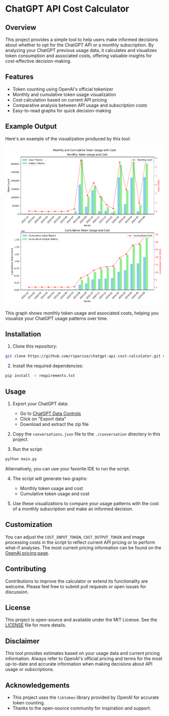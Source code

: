 # ChatGPT API Cost Calculator

## Overview

This project provides a simple tool to help users make informed decisions about whether to opt for the ChatGPT API or a monthly subscription. By analyzing your ChatGPT previous usage data, it calculates and visualizes token consumption and 
associated costs, offering valuable insights for cost-effective decision-making.

## Features
- Token counting using OpenAI's official tokenizer
- Monthly and cumulative token usage visualization
- Cost calculation based on current API pricing
- Comparative analysis between API usage and subscription costs
- Easy-to-read graphs for quick decision-making

## Example Output

Here's an example of the visualization produced by this tool:

![Example Output](./images/example.png)

This graph shows monthly token usage and associated costs, helping you visualize your ChatGPT usage patterns over time.


## Installation

1. Clone this repository:

```bash
git clone https://github.com/riparise/chatgpt-api-cost-calculator.git cd chatgpt-api-cost-calculator
```

2. Install the required dependencies:

```bash
pip install -r requirements.txt
```

## Usage

1. Export your ChatGPT data:
   - Go to [ChatGPT Data Controls](https://chatgpt.com/#settings/DataControls)
   - Click on "Export data"
   - Download and extract the zip file

2. Copy the `conversations.json` file to the `./conversation` directory in this project.

3. Run the script:
```bash
python main.py
```
Alternatively, you can use your favorite IDE to run the script.

4. The script will generate two graphs:
   - Monthly token usage and cost
   - Cumulative token usage and cost

5. Use these visualizations to compare your usage patterns with the cost of a monthly subscription and make an informed decision.

## Customization

You can adjust the `COST_INPUT_TOKEN`, `COST_OUTPUT_TOKEN` and image processing costs in the script to reflect current API pricing or to perform what-if analyses. The 
most current pricing information can be found on the [OpenAI pricing page](https://openai.com/api/pricing/).


## Contributing

Contributions to improve the calculator or extend its functionality are welcome. Please feel free to submit pull requests or open issues for discussion.

## License

This project is open-source and available under the MIT License. See the [LICENSE](LICENSE) file for more details.

## Disclaimer

This tool provides estimates based on your usage data and current pricing information. Always refer to OpenAI's official pricing and terms for the most up-to-date and accurate information when making decisions about API usage or subscriptions.

## Acknowledgements

- This project uses the `tiktoken` library provided by OpenAI for accurate token counting.
- Thanks to the open-source community for inspiration and support.